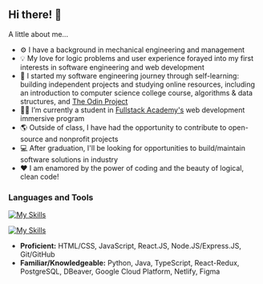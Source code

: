 ## Hi there! 👋

A little about me...

- ⚙ I have a background in mechanical engineering and management
- 💡 My love for logic problems and user experience forayed into my first interests in software engineering and web development
- 🌱 I started my software engineering journey through self-learning: building independent projects and studying online resources, including an introduction to computer science college course, algorithms & data structures, and [The Odin Project](https://www.theodinproject.com/)
- 👩‍🎓 I’m currently a student in [Fullstack Academy's](https://github.com/FullstackAcademy) web development immersive program
- 🌎 Outside of class, I have had the opportunity to contribute to open-source and nonprofit projects
- 💻 After graduation, I'll be looking for opportunities to build/maintain software solutions in industry
- ❤ I am enamored by the power of coding and the beauty of logical, clean code!

### Languages and Tools

[![My Skills](https://skillicons.dev/icons?i=html,css,js,react,git,github)](https://skillicons.dev)

[![My Skills](https://skillicons.dev/icons?i=ts,nodejs,gcp,netlify,figma,python,java)](https://skillicons.dev)

- **Proficient:** HTML/CSS, JavaScript, React.JS, Node.JS/Express.JS, Git/GitHub
- **Familiar/Knowledgeable:** Python, Java, TypeScript, React-Redux, PostgreSQL, DBeaver, Google Cloud Platform, Netlify, Figma
